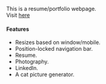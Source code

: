 
This is a resume/portfolio webpage. <br>
Visit [here](https://li-mc.github.io/)

#### Features
* Resizes based on window/mobile.
* Position-locked navigation bar.
* Resume.
* Photography.
* LinkedIn.
* A cat picture generator.

